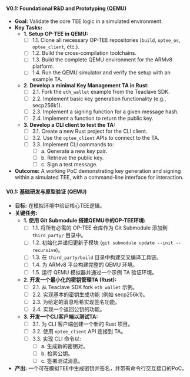 #### **V0.1: Foundational R&D and Prototyping (QEMU)**

*   **Goal:** Validate the core TEE logic in a simulated environment.
*   **Key Tasks:**
    *   **1. Setup OP-TEE in QEMU:**
        *   [ ] 1.1. Clone all necessary OP-TEE repositories (`build`, `optee_os`, `optee_client`, etc.).
        *   [ ] 1.2. Build the cross-compilation toolchains.
        *   [ ] 1.3. Build the complete QEMU environment for the ARMv8 platform.
        *   [ ] 1.4. Run the QEMU simulator and verify the setup with an example TA.
    *   **2. Develop a minimal Key Management TA in Rust:**
        *   [ ] 2.1. Fork the `eth_wallet` example from the Teaclave SDK.
        *   [ ] 2.2. Implement basic key generation functionality (e.g., secp256k1).
        *   [ ] 2.3. Implement a signing function for a given message hash.
        *   [ ] 2.4. Implement a function to return the public key.
    *   **3. Develop a CLI client to test the TA:**
        *   [ ] 3.1. Create a new Rust project for the CLI client.
        *   [ ] 3.2. Use the `optee_client` APIs to connect to the TA.
        *   [ ] 3.3. Implement CLI commands to:
            *   [ ] a. Generate a new key pair.
            *   [ ] b. Retrieve the public key.
            *   [ ] c. Sign a test message.
*   **Outcome:** A working PoC demonstrating key generation and signing within a simulated TEE, with a command-line interface for interaction.

#### **V0.1: 基础研发与原型验证 (QEMU)**

*   **目标:** 在模拟环境中验证核心TEE逻辑。
*   **关键任务:**
    *   **1. 使用 Git Submodule 搭建QEMU中的OP-TEE环境:**
        *   [ ] 1.1. 将所有必需的 OP-TEE 仓库作为 Git Submodule 添加到 `third_party/` 目录中。
        *   [ ] 1.2. 初始化并递归更新子模块 (`git submodule update --init --recursive`)。
        *   [ ] 1.3. 在 `third_party/build` 目录中构建交叉编译工具链。
        *   [ ] 1.4. 为 ARMv8 平台构建完整的 QEMU 环境。
        *   [ ] 1.5. 运行 QEMU 模拟器并通过一个示例 TA 验证环境。
    *   **2. 开发一个最小化的密钥管理TA (Rust):**
        *   [ ] 2.1. 从 Teaclave SDK fork `eth_wallet` 示例。
        *   [ ] 2.2. 实现基本的密钥生成功能 (例如 secp256k1)。
        *   [ ] 2.3. 为给定的消息哈希实现签名功能。
        *   [ ] 2.4. 实现一个返回公钥的功能。
    *   **3. 开发一个CLI客户端以测试TA:**
        *   [ ] 3.1. 为 CLI 客户端创建一个新的 Rust 项目。
        *   [ ] 3.2. 使用 `optee_client` API 连接到 TA。
        *   [ ] 3.3. 实现 CLI 命令以:
            *   [ ] a. 生成新的密钥对。
            *   [ ] b. 检索公钥。
            *   [ ] c. 签署测试消息。
*   **产出:** 一个可在模拟TEE中生成密钥并签名，并带有命令行交互接口的PoC。